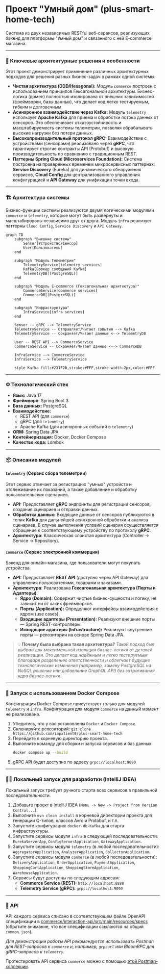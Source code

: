 # Проект "Умный дом" (plus-smart-home-tech)

Система из двух независимых RESTful веб-сервисов, реализующих бэкенд для платформы "Умный дом" и связанного с ней E-commerce магазина.

---

### 🌟 Ключевые архитектурные решения и особенности

Этот проект демонстрирует применение различных архитектурных подходов для решения разных бизнес-задач в рамках одной системы:

*   **Чистая архитектура (DDD/Hexagonal):** Модуль `commerce` построен с использованием принципов Гексагональной архитектуры. Бизнес-логика (домен) полностью изолирована от внешних зависимостей (фреймворки, базы данных), что делает код легко тестируемым, гибким и долговечным.
*   **Асинхронное взаимодействие через Kafka:** Модуль `telemetry` использует **Apache Kafka** для приема и обработки потока данных от сенсоров. Это обеспечивает отказоустойчивость и масштабируемость системы телеметрии, позволяя обрабатывать высокие нагрузки без потери данных.
*   **Высокопроизводительный протокол gRPC:** Взаимодействие с устройствами (сенсорами) реализовано через **gRPC**, что гарантирует строгие контракты API (Protobuf) и высокую производительность по сравнению с традиционным REST.
*   **Паттерны Spring Cloud (Microservices Foundation):** Система построена на проверенных временем микросервисных паттернах: **Service Discovery** (Eureka) для динамического обнаружения сервисов, **Cloud Config** для централизованного управления конфигурацией и **API Gateway** для унификации точки входа.

---

### 🏗️ Архитектура системы

Бизнес-функции системы реализуются двумя логическими модулями `commerce` и `telemetry`, которые могут быть развернуты и масштабированы независимо друг от друга. Модуль `infra` реализует паттерны `Cloud Config`, `Service Discovery` и `API Gateway`.

```mermaid
graph TD
    subgraph "Внешние системы"
        Sensor[Устройство/Сенсор]
        User[Пользователь]
    end

    subgraph "Модуль Телеметрии"
        TelemetryService[telemetry services]
        Kafka[Брокер сообщений Kafka]
        TelemetryDB[(PostgreSQL)]
    end

    subgraph "Модуль E-commerce (Гексагональная архитектура)"
        CommerceService[commerce services]
        CommerceDB[(PostgreSQL)]
    end

    subgraph "Инфраструктура"
        InfraService[infra services]
    end    

    Sensor -- gRPC --> TelemetryService
    TelemetryService -- Отправляет/Читает события --> Kafka
    TelemetryService -- Сохраняет/Читает данные <--> TelemetryDB

    User -- REST API --> CommerceService
    CommerceService -- Сохраняет/Читает данные <--> CommerceDB

    InfraService --> CommerceService
    InfraService --> TelemetryService

    style Kafka fill:#231F20,stroke:#FFF,stroke-width:2px,color:#FFF
```

---

### ⚙️ Технологический стек

*   **Язык:** Java 17
*   **Фреймворк:** Spring Boot 3
*   **База данных:** PostgreSQL
*   **Взаимодействие:**
    *   REST API (для `commerce`)
    *   gRPC (для `telemetry`)
    *   Apache Kafka (для асинхронных событий в `telemetry`)
*   **ORM:** Spring Data JPA
*   **Контейнеризация:** Docker, Docker Compose
*   **Качество кода:** Lombok

---

### 📦 Описание модулей

#### `telemetry` (Сервис сбора телеметрии)
Этот сервис отвечает за регистрацию "умных" устройств и отслеживание их показаний, а также добавление и обработку пользовательских сценариев.
*   **API:** Предоставляет **gRPC** эндпоинты для регистрации сенсоров, создания сценариев и отправки данных.
*   **Обработка данных:** Входящие данные от сенсоров публикуются в топик **Kafka** для дальнейшей асинхронной обработки и анализа сценариев. В случае выполнения условий сценария осуществляется обращение к соответствующему устройству по протоколу **gRPC**.
*   **Архитектура:** Классическая слоистая архитектура (Controller -> Service -> Repository).

#### `commerce` (Сервис электронной коммерции)
Бэкенд для онлайн-магазина, где пользователи могут покупать устройства.
*   **API:** Предоставляет **REST API** (доступно через API Gateway) для управления пользователями, товарами и заказами.
*   **Архитектура:** Реализована **Гексагональная архитектура (Порты и Адаптеры)**.
    *   **Ядро (Domain):** Содержит чистые бизнес-сущности и логику, не зависит ни от каких фреймворков.
    *   **Порты (Application):** Определяют интерфейсы взаимодействия с ядром (use cases).
    *   **Входящие адаптеры (Presentation):** Реализуют внешние порты — Spring REST-контроллеры.
    *   **Исходящие адаптеры (Infrastructure):** Реализуют внутренние порты — репозитории на основе Spring Data JPA.
> 💡 **Почему была выбрана такая архитектура?** *Такой подход был выбран для максимальной изоляции бизнес-логики от деталей реализации. Это делает код надёжным и легко тестируемым благодаря разделению ответственности и облегчает будущие технологические изменения (например, замену PostgreSQL на NoSQL решение или добавление GraphQL API) без затрагивания ядра бизнес-логики.*

---

### 🚀 Запуск с использованием Docker Compose

Конфигурация Docker Compose присутствует только для модулей `telemetry` и `infra`. Конфигурация для модуля `commerce` на данный момент не реализована.

1.  Убедитесь, что у вас установлены `Docker` и `Docker Compose`.
2.  Склонируйте репозиторий: `git clone https://github.com/impatient0/plus-smart-home-tech`
3.  Перейдите в корневую директорию проекта.
4.  Выполните команду для сборки и запуска сервисов и баз данных:
    ```bash
    docker compose up --build
    ```
5.  gRPC API будет доступно по адресу `grpc://localhost:9090`

---

### 🧑‍💻 Локальный запуск для разработки (IntelliJ IDEA)

Локальный запуск требует ручного старта всех сервисов в правильной последовательности.

1. Добавьте проект в IntelliJ IDEA (`Menu -> New -> Project from Version Control...`).
2. Выполните `mvn clean install` в корневой директории проекта для генерации Q-типов, классов Avro и Protobuf, и т.п.
3. Запустите конфигурацию `docker-db-Kafka` для старта инфраструктуры.
4. Запустите сервисы модуля `infra` в следующей последовательности: `EurekaServerApp`, `ConfigServerApplication`, `GatewayApplication`.
5. Запустите сервисы модуля `telemetry` (в любой последовательности): `AggregatorApplication`, `AnalyzerApplication`, `CollectorApplication`.
6. Запустите сервисы модуля `commerce` (в любой последовательности): `DeliveryApplication`, `OrderApplication`, `PaymentApplication`, `ShoppingCartApplication`, `ShoppingStoreApplication`, `WarehouseApplication`.
7. Сервисы будут доступны по следующим адресам:
    *   **Commerce Service (REST):** `http://localhost:8888`
    *   **Telemetry Service (gRPC):** `grpc://localhost:9090`

---

### 📖 API

API каждого сервиса списано в соответствующем файле OpenAPI спецификации в [commerce/interaction-api/src/main/resources/specs](https://github.com/impatient0/plus-smart-home-tech/tree/main/commerce/interaction-api/src/main/resources/specs) (обратите внимание, что все спецификации ссылаются на общий `common.json`).

*Для демонстрации работы API рекомендуется использовать Postman для REST-запросов к `commerce` и, например, `grpcurl` или BloomRPC для gRPC-запросов к `telemetry`.*

Протестировать API сервиса `commerce` можно с помощью [этой Postman-коллекции](https://github.com/yandex-praktikum/plus-smart-home-tech/blob/ci/.github/workflows/stuff/postman/9-gateway-microservices/postman.json).